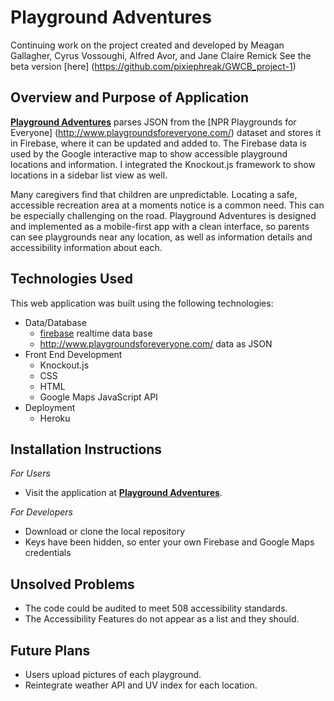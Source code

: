 # Playground Adventures
Continuing work on the project created and developed by Meagan Gallagher, Cyrus Vossoughi, Alfred Avor, and Jane Claire Remick
See the beta version [here] (https://github.com/pixiephreak/GWCB_project-1)

## Overview and Purpose of Application
[**Playground Adventures**](https://mysterious-brook-83674.herokuapp.com/) parses JSON from the [NPR Playgrounds for Everyone] (http://www.playgroundsforeveryone.com/) dataset and stores it in Firebase, where it can be updated and added to. The Firebase data is used by the Google interactive map to show accessible playground locations and information. I integrated the Knockout.js framework to show locations in a sidebar list view as well. 

Many caregivers find that children are unpredictable. Locating a safe, accessible recreation area at a moments notice is a common need. This can be especially challenging on the road. Playground Adventures is designed and implemented as a mobile-first app with a clean interface, so parents can see playgrounds near any location, as well as information details and accessibility information about each. 

## Technologies Used

This web application was built using the following technologies:
- Data/Database
  - [firebase](https://firebase.google.com/) realtime data base
  - http://www.playgroundsforeveryone.com/ data as JSON
- Front End Development
  - Knockout.js
  - CSS
  - HTML
  - Google Maps JavaScript API
- Deployment
  - Heroku

## Installation Instructions
*For Users*
- Visit the application at [**Playground Adventures**](https://mysterious-brook-83674.herokuapp.com/).

*For Developers*
- Download or clone the local repository
- Keys have been hidden, so enter your own Firebase and Google Maps credentials

## Unsolved Problems
- The code could be audited to meet 508 accessibility standards.
- The Accessibility Features do not appear as a list and they should.


## Future Plans
- Users upload pictures of each playground.
- Reintegrate weather API and UV index for each location.
